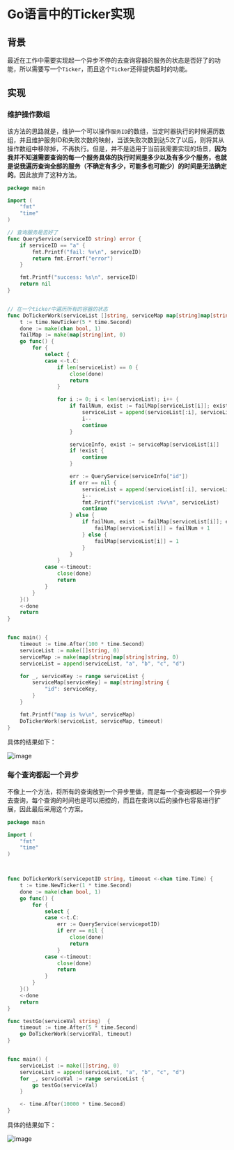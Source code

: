 


# Go语言中的Ticker实现

## 背景



最近在工作中需要实现起一个异步不停的去查询容器的服务的状态是否好了的功能，所以需要写一个`Ticker`，而且这个`Ticker`还得提供超时的功能。



## 实现



### 维护操作数组



该方法的思路就是，维护一个可以操作`服务ID`的数组，当定时器执行的时候遍历数组，并且维护服务ID和失败次数的映射，当该失败次数到达5次了以后，则将其从操作数组中移除掉，不再执行。但是，并不是适用于当前我需要实现的场景，**因为我并不知道需要查询的每一个服务具体的执行时间是多少以及有多少个服务，也就是说我遍历查询全部的服务（不确定有多少，可能多也可能少）的时间是无法确定的**。因此放弃了这种方法。



```go
package main

import (
	"fmt"
	"time"
)

// 查询服务是否好了
func QueryService(serviceID string) error {
	if serviceID == "a" {
		fmt.Printf("fail: %v\n", serviceID)
		return fmt.Errorf("error")
	}

	fmt.Printf("success: %s\n", serviceID)
	return nil
}


// 在一个ticker中遍历所有的容器的状态
func DoTickerWork(serviceList []string, serviceMap map[string]map[string]string, timeout <-chan time.Time) {
	t := time.NewTicker(5 * time.Second)
	done := make(chan bool, 1)
	failMap := make(map[string]int, 0)
	go func() {
		for {
			select {
			case <-t.C:
				if len(serviceList) == 0 {
					close(done)
					return
				}

				for i := 0; i < len(serviceList); i++ {
					if failNum, exist := failMap[serviceList[i]]; exist && failNum >= 5 {
						serviceList = append(serviceList[:i], serviceList[i+1:]...)
						i--
						continue
					}

					serviceInfo, exist := serviceMap[serviceList[i]]
					if !exist {
						continue
					}

					err := QueryService(serviceInfo["id"])
					if err == nil {
						serviceList = append(serviceList[:i], serviceList[i+1:]...)
						i--
						fmt.Printf("serviceList :%v\n", serviceList)
						continue
					} else {
						if failNum, exist := failMap[serviceList[i]]; exist {
							failMap[serviceList[i]] = failNum + 1
						} else {
							failMap[serviceList[i]] = 1
						}
					}
				}
			case <-timeout:
				close(done)
				return
			}
		}
	}()
	<-done
	return
}


func main() {
	timeout := time.After(100 * time.Second)
	serviceList := make([]string, 0)
	serviceMap := make(map[string]map[string]string, 0)
	serviceList = append(serviceList, "a", "b", "c", "d")

	for _, serviceKey := range serviceList {
		serviceMap[serviceKey] = map[string]string {
			"id": serviceKey,
		}
	}

	fmt.Printf("map is %v\n", serviceMap)
	DoTickerWork(serviceList, serviceMap, timeout)
}

```



具体的结果如下：

![image](https://wx1.sinaimg.cn/large/007FyU7Tly1g3sotwc87hj30ok0c4mxy.jpg)



### 每个查询都起一个异步



不像上一个方法，将所有的查询放到一个异步里做，而是每一个查询都起一个异步去查询，每个查询的时间也是可以把控的，而且在查询以后的操作也容易进行扩展，因此最后采用这个方案。



```go
package main

import (
	"fmt"
	"time"
)



func DoTickerWork(servicepotID string, timeout <-chan time.Time) {
	t := time.NewTicker(1 * time.Second)
	done := make(chan bool, 1)
	go func() {
		for {
			select {
			case <-t.C:
				err := QueryService(servicepotID)
				if err == nil {
					close(done)
					return
				}
			case <-timeout:
				close(done)
				return
			}
		}
	}()
	<-done
	return
}

func testGo(serviceVal string)  {
	timeout := time.After(5 * time.Second)
	go DoTickerWork(serviceVal, timeout)
}


func main() {
	serviceList := make([]string, 0)
	serviceList = append(serviceList, "a", "b", "c", "d")
	for _, serviceVal := range serviceList {
		go testGo(serviceVal)
	}

	<- time.After(10000 * time.Second)
}
```



具体的结果如下：



![image](https://wx4.sinaimg.cn/large/007FyU7Tly1g3sp8xtfikj30ey07idg2.jpg)

